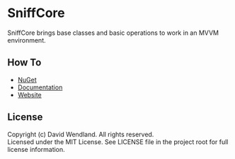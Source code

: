 SniffCore
===

SniffCore brings base classes and basic operations to work in an MVVM environment.

## How To
* [NuGet](https://www.nuget.org/packages/SniffCore)
* [Documentation](http://documentation.sniffcore.com/)
* [Website](http://sniffcore.com)

## License

Copyright (c) David Wendland. All rights reserved.  
Licensed under the MIT License. See LICENSE file in the project root for full license information.
